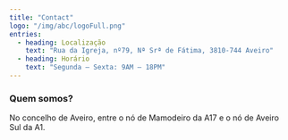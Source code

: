 ```yaml
---
title: "Contact"
logo: "/img/abc/logoFull.png"
entries:
  - heading: Localização
    text: "Rua da Igreja, nº79, Nª Srª de Fátima, 3810-744 Aveiro"
  - heading: Horário
    text: "Segunda – Sexta: 9AM – 18PM"
---
```

<h3 class="f4 b lh-title mb2">Quem somos?</h3>


No concelho de Aveiro, entre o nó de Mamodeiro da A17 e o nó de Aveiro Sul da A1.
